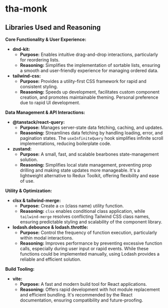 # tha-monk

## Libraries Used and Reasoning

**Core Functionality & User Experience:**

- **dnd-kit:**
  - **Purpose:** Enables intuitive drag-and-drop interactions, particularly for reordering lists.
  - **Reasoning:** Simplifies the implementation of sortable lists, ensuring a smooth and user-friendly experience for managing ordered data.
- **tailwind-css:**
  - **Purpose:** Provides a utility-first CSS framework for rapid and consistent styling.
  - **Reasoning:** Speeds up development, facilitates custom component creation, and promotes maintainable theming. Personal preference due to rapid UI development.

**Data Management & API Interactions:**

- **@tanstack/react-query:**
  - **Purpose:** Manages server-state data fetching, caching, and updates.
  - **Reasoning:** Streamlines data fetching by handling loading, error, and pagination states. The `useInfiniteQuery` hook simplifies infinite scroll implementations, reducing boilerplate code.
- **zustand:**
  - **Purpose:** A small, fast, and scalable bearbones state-management solution.
  - **Reasoning:** Simplifies local state management, preventing prop drilling and making state updates more manageable. It's a lightweight alternative to Redux Toolkit, offering flexibility and ease of use.

**Utility & Optimization:**

- **clsx & tailwind-merge:**
  - **Purpose:** Create a `cn` (class name) utility function.
  - **Reasoning:** `clsx` enables conditional class application, while `tailwind-merge` resolves conflicting Tailwind CSS class names, ensuring predictable styling and scalability of the component library.
- **lodash.debounce & lodash.throttle:**
  - **Purpose:** Control the frequency of function execution, particularly within modal interactions.
  - **Reasoning:** Improves performance by preventing excessive function calls, especially during user input or rapid events. While these functions could be implemented manually, using Lodash provides a reliable and efficient solution.

**Build Tooling:**

- **vite:**
  - **Purpose:** A fast and modern build tool for React applications.
  - **Reasoning:** Offers rapid development with hot module replacement and efficient bundling. It's recommended by the React documentation, ensuring compatibility and future-proofing.
